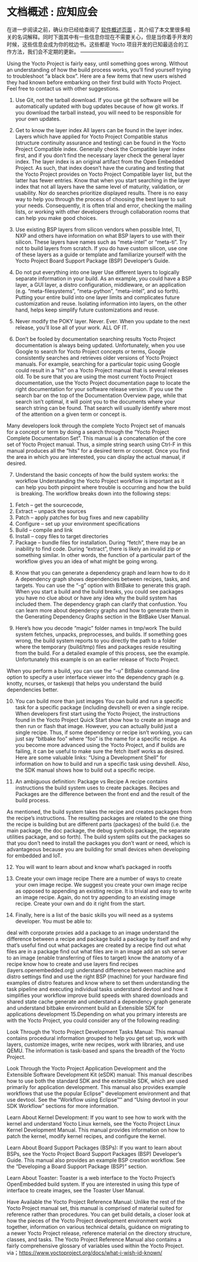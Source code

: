 文档概述 : 应知应会
======
在进一步阅读之前，确认你已经给查阅了 [软件概述页面][1] ，其介绍了本文里很多相关的名词解释。同时下面其中有一些信息你现在不需要关心，但是当你着手开发的时候，这些信息会成为你的枕边书。这些都是 Yocto 项目开发的已知最适合的工作方法，我们会不定期的更新。
————————-

Using the Yocto Project is fairly easy, until something goes wrong. Without an understanding of how the build process works, you’ll find yourself trying to troubleshoot “a black box”. Here are a few items that new users wished they had known before embarking on their first build with Yocto Project. Feel free to contact us with other suggestions.

1. Use Git, not the tarball download. If you use git the software will be automatically updated with bug updates because of how git works. If you download the tarball instead, you will need to be responsible for your own updates.

2. Get to know the layer index
All layers can be found in the layer index. Layers which have applied for Yocto Project Compatible status (structure continuity assurance and testing) can be found in the Yocto Project Compatible index. Generally check the Compatible layer index first, and if you don’t find the necessary layer check the general layer index. The layer index is an original artifact from the Open Embedded Project. As such, that index doesn’t have the curating and testing that the Yocto Project provides on Yocto Project Compatible layer list, but the latter has fewer entries. Know that when you start searching in the layer index that not all layers have the same level of maturity, validation, or usability. Nor do searches prioritize displayed results. There is no easy way to help you through the process of choosing the best layer to suit your needs. Consequently, it is often trial and error, checking the mailing lists, or working with other developers through collaboration rooms that can help you make good choices.

3. Use existing BSP layers from silicon vendors when possible
Intel, TI, NXP and others have information on what BSP layers to use with their silicon. These layers have names such as “meta-intel” or “meta-ti”. Try not to build layers from scratch. If you do have custom silicon, use one of these layers as a guide or template and familiarize yourself with the Yocto Project Board Support Package (BSP) Developer’s Guide.

4. Do not put everything into one layer
Use different layers to logically separate information in your build. As an example, you could have a BSP layer, a GUI layer, a distro configuration, middleware, or an application (e.g. “meta-filesystems”, “meta-python”, “meta-intel”, and so forth). Putting your entire build into one layer limits and complicates future customization and reuse. Isolating information into layers, on the other hand, helps keep simplify future customizations and reuse.

5. Never modify the POKY layer. Never. Ever. When you update to the next release, you’ll lose all of your work. ALL OF IT.

6. Don’t be fooled by documentation searching results
Yocto Project documentation is always being updated. Unfortunately, when you use Google to search for Yocto Project concepts or terms, Google consistently searches and retrieves older versions of Yocto Project manuals. For example, searching for a particular topic using Google could result in a “hit” on a Yocto Project manual that is several releases old. To be sure that you are using the most current Yocto Project documentation, use the Yocto Project documentation page to locate the right documentation for your software release version. If you use the search bar on the top of the Documentation Overview page, while that search isn’t optimal, it will point you to the documents where your search string can be found. That search will usually identify where most of the attention on a given term or concept is.

Many developers look through the complete Yocto Project set of manuals for a concept or term by doing a search through the “Yocto Project Complete Documentation Set”. This manual is a concatenation of the core set of Yocto Project manual. Thus, a simple string search using Ctrl-F in this manual produces all the “hits” for a desired term or concept. Once you find the area in which you are interested, you can display the actual manual, if desired.

7. Understand the basic concepts of how the build system works: the workflow
Understanding the Yocto Project workflow is important as it can help you both pinpoint where trouble is occurring and how the build is breaking. The workflow breaks down into the following steps:

1) Fetch – get the sourcecode,
2) Extract – unpack the sources
3) Patch – apply patches for bug fixes and new capability
4) Configure – set up your environment specifications
5) Build – compile and link
6) Install – copy files to target directories
7) Package – bundle files for installation.
During “fetch”, there may be an inability to find code. During “extract”, there is likely an invalid zip or something similar. In other words, the function of a particular part of the workflow gives you an idea of what might be going wrong.



8. Know that you can generate a dependency graph and learn how to do it
A dependency graph shows dependencies between recipes, tasks, and targets. You can use the “-g” option with BitBake to generate this graph. When you start a build and the build breaks, you could see packages you have no clue about or have any idea why the build system has included them. The dependency graph can clarify that confustion. You can learn more about dependency graphs and how to generate them in the Generating Dependency Graphs section in the BitBake User Manual.

9. Here’s how you decode “magic” folder names in tmp/work
The build system fetches, unpacks, preprocesses, and builds. If something goes wrong, the build system reports to you directly the path to a folder where the temporary (build/tmp) files and packages reside resulting from the build. For a detailed example of this process, see the example. Unfortunately this example is on an earlier release of Yocto Project.

When you perform a build, you can use the “-u” BitBake command-line option to specify a user interface viewer into the dependency graph (e.g. knotty, ncurses, or taskexp) that helps you understand the build dependencies better.

10. You can build more than just images
You can build and run a specific task for a specific package (including devshell) or even a single recipe. When developers first start using the Yocto Project, the instructions found in the Yocto Project Quick Start show how to create an image and then run or flash that image. However, you can actually build just a single recipe. Thus, if some dependency or recipe isn’t working, you can just say “bitbake foo” where “foo” is the name for a specific recipe. As you become more advanced using the Yocto Project, and if builds are failing, it can be useful to make sure the fetch itself works as desired. Here are some valuable links: “Using a Development Shell” for information on how to build and run a specific task using devshell. Also, the SDK manual shows how to build out a specific recipe.

11. An ambiguous definition: Package vs Recipe
A recipe contains instructions the build system uses to create packages. Recipes and Packages are the difference between the front end and the result of the build process.

As mentioned, the build system takes the recipe and creates packages from the recipe’s instructions. The resulting packages are related to the one thing the recipe is building but are different parts (packages) of the build (i.e. the main package, the doc package, the debug symbols package, the separate utilities package, and so forth). The build system splits out the packages so that you don’t need to install the packages you don’t want or need, which is advantageous because you are building for small devices when developing for embedded and IoT.

12. You will want to learn about and know what’s packaged in rootfs

13. Create your own image recipe
There are a number of ways to create your own image recipe. We suggest you create your own image recipe as opposed to appending an existing recipe. It is trivial and easy to write an image recipe. Again, do not try appending to an existing image recipe. Create your own and do it right from the start.

14. Finally, here is a list of the basic skills you will need as a systems developer. You must be able to:

deal with corporate proxies
add a package to an image
understand the difference between a recipe and package
build a package by itself and why that’s useful
find out what packages are created by a recipe
find out what files are in a package
find out what files are in an image
add an ssh server to an image (enable transferring of files to target)
know the anatomy of a recipe
know how to create and use layers
find recipes (layers.openembedded.org)
understand difference between machine and distro settings
find and use the right BSP (machine) for your hardware
find examples of distro features and know where to set them
understanding the task pipeline and executing individual tasks
understand devtool and how it simplifies your workflow
improve build speeds with shared downloads and shared state cache
generate and understand a dependency graph
generate and understand bitbake environment
build an Extensible SDK for applications development
15.Depending on what you primary interests are with the Yocto Project, you could consider any of the following reading:

Look Through the Yocto Project Development Tasks Manual: This manual contains procedural information grouped to help you get set up, work with layers, customize images, write new recipes, work with libraries, and use QEMU. The information is task-based and spans the breadth of the Yocto Project.

Look Through the Yocto Project Application Development and the Extensible Software Development Kit (eSDK) manual: This manual describes how to use both the standard SDK and the extensible SDK, which are used primarily for application development. This manual also provides example workflows that use the popular Eclipse™ development environment and that use devtool. See the “Workflow using Eclipse™” and “Using devtool in your SDK Workflow” sections for more information.

Learn About Kernel Development: If you want to see how to work with the kernel and understand Yocto Linux kernels, see the Yocto Project Linux Kernel Development Manual. This manual provides information on how to patch the kernel, modify kernel recipes, and configure the kernel.

Learn About Board Support Packages (BSPs): If you want to learn about BSPs, see the Yocto Project Board Support Packages (BSP) Developer’s Guide. This manual also provides an example BSP creation workflow. See the “Developing a Board Support Package (BSP)” section.

Learn About Toaster: Toaster is a web interface to the Yocto Project’s OpenEmbedded build system. If you are interested in using this type of interface to create images, see the Toaster User Manual.

Have Available the Yocto Project Reference Manual: Unlike the rest of the Yocto Project manual set, this manual is comprised of material suited for reference rather than procedures. You can get build details, a closer look at how the pieces of the Yocto Project development environment work together, information on various technical details, guidance on migrating to a newer Yocto Project release, reference material on the directory structure, classes, and tasks. The Yocto Project Reference Manual also contains a fairly comprehensive glossary of variables used within the Yocto Project.
via；https://www.yoctoproject.org/docs/what-i-wish-id-known/


[1]: https://github.com/guevaraya/Yocto_doc/blob/master/software-overview/software-overview.md
[2]: http://layers.openembedded.org/
[3]: https://github.com/guevaraya/Yocto_doc/blob/master/software-overview/layer/index.md
[4]: https://github.com/guevaraya/Yocto_doc/blob/master/2.4/bsp-guide/bsp-guide.md
[5]: https://www.yoctoproject.org/wp-content/uploads/2017/07/yp-how-it-works-new-diagram.png
[6]: http://www.yoctoproject.org/docs/current/bitbake-user-manual/bitbake-user-manual.html#generating-dependency-graphs
[7]: https://wiki.yoctoproject.org/wiki/Cookbook:Example:Adding_packages_to_your_OS_image
[8]:
[10]: 

